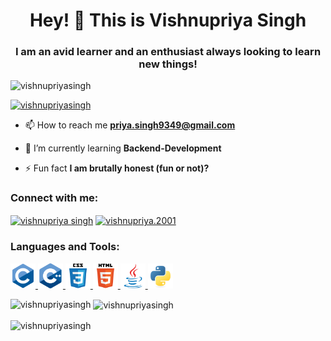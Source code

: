 <h1 align="center">Hey! 👋 This is Vishnupriya Singh</h1>
<h3 align="center">I am an avid learner and an enthusiast always looking to learn new things!</h3>

<p align="left"> <img src="https://komarev.com/ghpvc/?username=vishnupriyasingh&label=Profile%20views&color=0e75b6&style=flat" alt="vishnupriyasingh" /> </p>

<p align="left"> <a href="https://github.com/ryo-ma/github-profile-trophy"><img src="https://github-profile-trophy.vercel.app/?username=vishnupriyasingh" alt="vishnupriyasingh" /></a> </p>

- 📫 How to reach me **priya.singh9349@gmail.com**

- 🌱 I’m currently learning **Backend-Development**

- ⚡ Fun fact **I am brutally honest (fun or not)?**

<h3 align="left">Connect with me:</h3>
<p align="left">
<a href="https://linkedin.com/in/vishnupriya singh" target="blank"><img align="center" src="https://raw.githubusercontent.com/rahuldkjain/github-profile-readme-generator/master/src/images/icons/Social/linked-in-alt.svg" alt="vishnupriya singh" height="30" width="40" /></a>
<a href="https://instagram.com/vishnupriya.2001" target="blank"><img align="center" src="https://raw.githubusercontent.com/rahuldkjain/github-profile-readme-generator/master/src/images/icons/Social/instagram.svg" alt="vishnupriya.2001" height="30" width="40" /></a>
</p>

<h3 align="left">Languages and Tools:</h3>
<p align="left"> <a href="https://www.cprogramming.com/" target="_blank" rel="noreferrer"> <img src="https://raw.githubusercontent.com/devicons/devicon/master/icons/c/c-original.svg" alt="c" width="40" height="40"/> </a> <a href="https://www.w3schools.com/cpp/" target="_blank" rel="noreferrer"> <img src="https://raw.githubusercontent.com/devicons/devicon/master/icons/cplusplus/cplusplus-original.svg" alt="cplusplus" width="40" height="40"/> </a> <a href="https://www.w3schools.com/css/" target="_blank" rel="noreferrer"> <img src="https://raw.githubusercontent.com/devicons/devicon/master/icons/css3/css3-original-wordmark.svg" alt="css3" width="40" height="40"/> </a> <a href="https://www.w3.org/html/" target="_blank" rel="noreferrer"> <img src="https://raw.githubusercontent.com/devicons/devicon/master/icons/html5/html5-original-wordmark.svg" alt="html5" width="40" height="40"/> </a> <a href="https://www.java.com" target="_blank" rel="noreferrer"> <img src="https://raw.githubusercontent.com/devicons/devicon/master/icons/java/java-original.svg" alt="java" width="40" height="40"/> </a> <a href="https://www.python.org" target="_blank" rel="noreferrer"> <img src="https://raw.githubusercontent.com/devicons/devicon/master/icons/python/python-original.svg" alt="python" width="40" height="40"/> </a> </p>

<p><img align="left" src="https://github-readme-stats.vercel.app/api/top-langs?username=vishnupriyasingh&show_icons=true&locale=en&layout=compact" alt="vishnupriyasingh" /></p>

<p>&nbsp;<img align="center" src="https://github-readme-stats.vercel.app/api?username=vishnupriyasingh&show_icons=true&locale=en" alt="vishnupriyasingh" /></p>

<p><img align="center" src="https://github-readme-streak-stats.herokuapp.com/?user=vishnupriyasingh&" alt="vishnupriyasingh" /></p>
